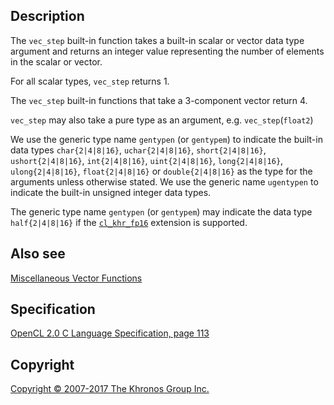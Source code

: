 
## Description

The `vec_step` built-in function takes a built-in scalar or vector data
type argument and returns an integer value representing the number of
elements in the scalar or vector.

For all scalar types, `vec_step` returns 1.

The `vec_step` built-in functions that take a 3-component vector return
4.

`vec_step` may also take a pure type as an argument, e.g.
`vec_step`(`float2`)

We use the generic type name `gentypen` (or `gentypem`) to indicate the
built-in data types `char{2|4|8|16}`, `uchar{2|4|8|16}`,
`short{2|4|8|16}`, `ushort{2|4|8|16}`, `int{2|4|8|16}`,
`uint{2|4|8|16}`, `long{2|4|8|16}`, `ulong{2|4|8|16}`, `float{2|4|8|16}`
or `double{2|4|8|16}` as the type for the arguments unless otherwise
stated. We use the generic name `ugentypen` to indicate the built-in
unsigned integer data types.

The generic type name `gentypen` (or `gentypem`) may indicate the data
type `half{2|4|8|16}` if the [`cl_khr_fp16`](cl_khr_fp16.html) extension
is supported.

## Also see

[Miscellaneous Vector Functions](miscVectorFunctions.html)

## Specification

[OpenCL 2.0 C Language Specification, page
113](https://www.khronos.org/registry/cl/specs/opencl-2.0-openclc.pdf#page=113)

## Copyright

[Copyright © 2007-2017 The Khronos Group Inc.](copyright.html)
